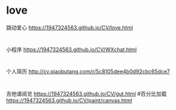 # love
跳动爱心
https://1947324563.github.io/CV/love.html
#
小程序
https://1947324563.github.io/CV/WXchat.html
#
个人简历
http://cv.qiaobutang.com/r/5c8105dee4b0d92cbc65dce7
#
吉他谱阅览
https://1947324563.github.io/CV/gut.html
#百分比加载
https://1947324563.github.io/CV/paint/canvas.html